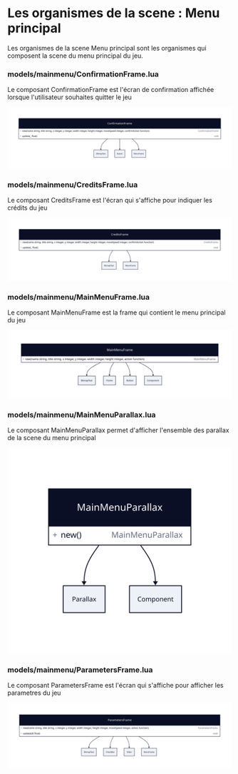 # Les organismes de la scene : Menu principal

Les organismes de la scene Menu principal sont les organismes qui composent la scene du menu principal du jeu.

### models/mainmenu/ConfirmationFrame.lua

Le composant ConfirmationFrame est l'écran de confirmation affichée lorsque l'utilisateur souhaites quitter le jeu

<img src="./confirmation-frame.svg">

### models/mainmenu/CreditsFrame.lua

Le composant CreditsFrame est l'écran qui s'affiche pour indiquer les crédits du jeu

<img src="./credits-frame.svg">

### models/mainmenu/MainMenuFrame.lua

Le composant MainMenuFrame est la frame qui contient le menu principal du jeu

<img src="./main-menu-frame.svg">

### models/mainmenu/MainMenuParallax.lua

Le composant MainMenuParallax permet d'afficher l'ensemble des parallax de la scene du menu principal

<img src="./main-menu-parallax.svg">

### models/mainmenu/ParametersFrame.lua

Le composant ParametersFrame est l'écran qui s'affiche pour afficher les parametres du jeu

<img src="./parameters-frame.svg">